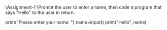 \\Assignment-1
\\Prompt the user to enter a name, then code a program that says "Hello" to the user in return.

print("Please enter your name: ")
name=input()
print("Hello", name)
